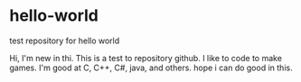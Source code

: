 # hello-world
test repository for hello world

Hi, I'm new in thi. This is a test to repository github. I like to code to make games. I'm good at C, C++, C#, java, and others.
hope i can do good in this.
